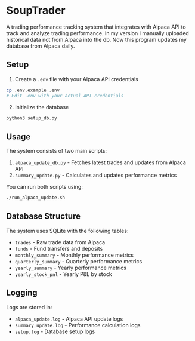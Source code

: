 # SoupTrader

A trading performance tracking system that integrates with Alpaca API to track and analyze trading performance. In my version I manually uploaded historical data not from Alpaca into the db. Now this program updates my database from Alpaca daily.

## Setup

1. Create a `.env` file with your Alpaca API credentials
```bash
cp .env.example .env
# Edit .env with your actual API credentials
```

2. Initialize the database
```bash
python3 setup_db.py
```

## Usage

The system consists of two main scripts:

1. `alpaca_update_db.py` - Fetches latest trades and updates from Alpaca API
2. `summary_update.py` - Calculates and updates performance metrics

You can run both scripts using:
```bash
./run_alpaca_update.sh
```

## Database Structure

The system uses SQLite with the following tables:
- `trades` - Raw trade data from Alpaca
- `funds` - Fund transfers and deposits
- `monthly_summary` - Monthly performance metrics
- `quarterly_summary` - Quarterly performance metrics
- `yearly_summary` - Yearly performance metrics
- `yearly_stock_pnl` - Yearly P&L by stock

## Logging

Logs are stored in:
- `alpaca_update.log` - Alpaca API update logs
- `summary_update.log` - Performance calculation logs
- `setup.log` - Database setup logs 
